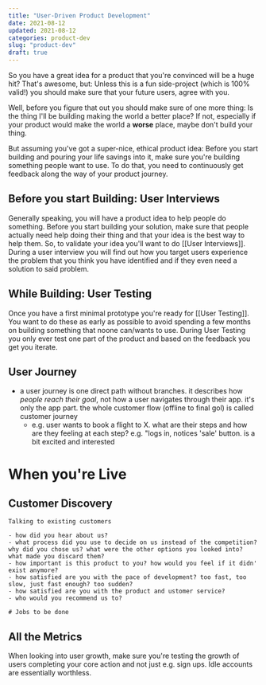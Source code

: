 ```yaml
---
title: "User-Driven Product Development"
date: 2021-08-12
updated: 2021-08-12
categories: product-dev
slug: "product-dev"
draft: true
---
```

So you have a great idea for a product that you're convinced will be a huge hit? That's awesome, but: Unless this is a fun side-project (which is 100% valid!) you should make sure that your future users, agree with you.

Well, before you figure that out you should make sure of one more thing: Is the thing I'll be building making the world a better place? If not, especially if your product would make the world a __worse__ place, maybe don't build your thing.

But assuming you've got a super-nice, ethical product idea: Before you start building and pouring your life savings into it, make sure you're building something people want to use. To do that, you need to continuously get feedback along the way of your product journey.


## Before you start Building: User Interviews

Generally speaking, you will have a product idea to help people do something. Before you start building your solution, make sure that people actually need help doing their thing and that your idea is the best way to help them. So, to validate your idea you'll want to do [[User Interviews]]. During a user interview you will find out how you target users experience the problem that you think you have identified and if they even need a solution to said problem.



## While Building: User Testing

Once you have a first minimal prototype you're ready for [[User Testing]]. You want to do these as early as possible to avoid spending a few months on building something that noone can/wants to use. During User Testing you only ever test one part of the product and based on the feedback you get you iterate.






## User Journey

- a user journey is one direct path without branches. it describes how *people reach their goal*, not how a user navigates through their app. it's only the app part. the whole customer flow (offline to final gol) is called customer journey
    - e.g. user wants to book a flight to X. what are their steps and how are they feeling at each step? e.g. "logs in, notices 'sale' button. is a bit excited and interested




# When you're Live

## Customer Discovery

    Talking to existing customers

    - how did you hear about us?
    - what process did you use to decide on us instead of the competition? why did you chose us? what were the other options you looked into? what made you discard them?
    - how important is this product to you? how would you feel if it didn' exist anymore?
    - how satisfied are you with the pace of development? too fast, too slow, just fast enough? too sudden?
    - how satisfied are you with the product and ustomer service?
    - who would you recommend us to?

    # Jobs to be done




## All the Metrics

When looking into user growth, make sure you're testing the growth of users completing your core action and not just e.g. sign ups. Idle accounts are essentially worthless.
